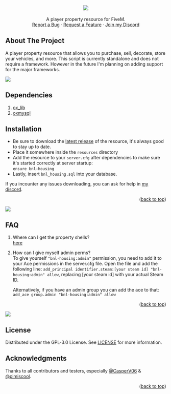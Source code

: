 <div id="top"></div>

<br />
<div align="center">

  <h1 align="center"><img src="https://i.imgur.com/efWK1Rc.png"></h1>

  <p align="center">
    A player property resource for FiveM.
    <br />
    <a href="https://github.com/borisnliscool/bnl-housing/issues">Report a Bug</a>
    ·
    <a href="https://github.com/borisnliscool/bnl-housing/issues">Request a Feature</a>
    ·
    <a href="https://boris.foo">Join my Discord</a>
  </p>
</div>

## About The Project

A player property resource that allows you to purchase, sell, decorate, store your vehicles, and more. This script is currently standalone and does not require a framework. However in the future I'm planning on adding support for the major frameworks.

<img src="https://user-images.githubusercontent.com/60477582/171034076-a15f0d8e-8216-487e-a51a-e01322c316c7.png">

## Dependencies

1. [ox_lib](https://github.com/overextended/ox_lib)
2. [oxmysql](https://github.com/overextended/oxmysql)

## Installation

- Be sure to download the [latest release](https://github.com/borisnliscool/bnl-housing/releases) of the resource, it's always good to stay up to date.
- Place it somewhere inside the `resources` directory
- Add the resource to your `server.cfg` after dependencies to make sure it's started correctly at server startup:<br>
  `ensure bnl-housing`
- Lastly, insert `bnl_housing.sql` into your database.

If you incounter any issues downloading, you can ask for help in [my discord](https://boris.foo/discord).

<p align="right">(<a href="#top">back to top</a>)</p>

<img src="https://user-images.githubusercontent.com/60477582/171034076-a15f0d8e-8216-487e-a51a-e01322c316c7.png">

<br>

## FAQ

1. Where can I get the property shells?<br>
   [here](https://mega.nz/file/G01QxIJL#ctLH4cz46Kqyo8V2dTCCSMYS6ii1GB85qXX1LYt34Wg)

2. How can I give myself admin perms?<br>
   To give yourself `"bnl-housing:admin"` permission, you need to add it to your Ace permissions in the server.cfg file. Open the file and add the following line: `add_principal identifier.steam:[your steam id] "bnl-housing:admin" allow`, replacing [your steam id] with your actual Steam ID.

   Alternatively, if you have an admin group you can add the ace to that: `add_ace group.admin "bnl-housing:admin" allow`

<p align="right">(<a href="#top">back to top</a>)</p>

<img src="https://user-images.githubusercontent.com/60477582/171034076-a15f0d8e-8216-487e-a51a-e01322c316c7.png">

<br>

## License

Distributed under the GPL-3.0 License. See [LICENSE](https://github.com/borisnliscool/bnl-housing/blob/main/LICENSE) for more information.

## Acknowledgments

Thanks to all contributors and testers, especially [@CasperV06](https://github.com/CasperV06) & [@pimiscool](https://github.com/pimiscool).

<p align="right">(<a href="#top">back to top</a>)</p>
